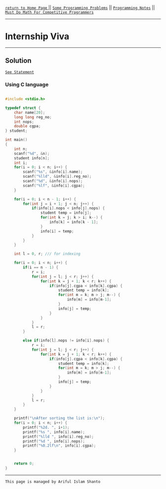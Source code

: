 [ `return to Home Page` ](https://shanto-swe029.github.io) || [`Some Programming Problems`](https://shanto-swe029.github.io/programmingproblems) || [`Programming Notes`](https://shanto-swe029.github.io/programmingnotes) || [`Must Do Math For Competitive Programmers`](https://shanto-swe029.github.io/must-do-math-cp/home)

***

# Internship Viva

***

## Solution

[`See Statement`](https://shanto-swe029.github.io/programmingproblem/internship-viva/statement)



### Using C language

```c

#include <stdio.h>

typedef struct {
    char name[20];
    long long reg_no;
    int nops;
    double cgpa;
} student;

int main()
{
    int n;
    scanf("%d", &n);
    student info[n];
    int i;
    for(i = 0; i < n; i++) {
        scanf("%s", &info[i].name);
        scanf("%lld", &info[i].reg_no);
        scanf("%d", &info[i].nops);
        scanf("%lf", &info[i].cgpa);
    }

    for(i = 0; i < n - 1; i++) {
        for(int j = i + 1; j < n; j++) {
            if(info[i].nops < info[j].nops) {
                student temp = info[j];
                for(int k = j; k > i; k--) {
                    info[k] = info[k - 1];
                }
                info[i] = temp;
            }
        }
    }

    int l = 0, r; /// for indexing

    for(i = 0; i < n; i++) {
        if(i == n - 1) {
            r = i;
            for(int j = l; j < r; j++) {
                for(int k = j + 1; k < r; k++) {
                    if(info[j].cgpa < info[k].cgpa) {
                        student temp = info[k];
                        for(int m = k; m > j; m--) {
                            info[m] = info[m-1];
                        }
                        info[j] = temp;
                    }
                }
            }
            l = r;
        }

        else if(info[l].nops != info[i].nops) {
            r = i;
            for(int j = l; j < r; j++) {
                for(int k = j + 1; k < r; k++) {
                    if(info[j].cgpa < info[k].cgpa) {
                        student temp = info[k];
                        for(int m = k; m > j; m--) {
                            info[m] = info[m-1];
                        }
                        info[j] = temp;
                    }
                }
            }
            l = r;
        }
    }

    printf("\nAfter sorting the list is:\n");
    for(i = 0; i < n; i++) {
        printf("%2d. ", i+1);
        printf("%s ", info[i].name);
        printf("%lld ", info[i].reg_no);
        printf("%d ", info[i].nops);
        printf("%0.2lf\n", info[i].cgpa);
    }


    return 0;
}

```








***

`This page is managed by Ariful Islam Shanto`
